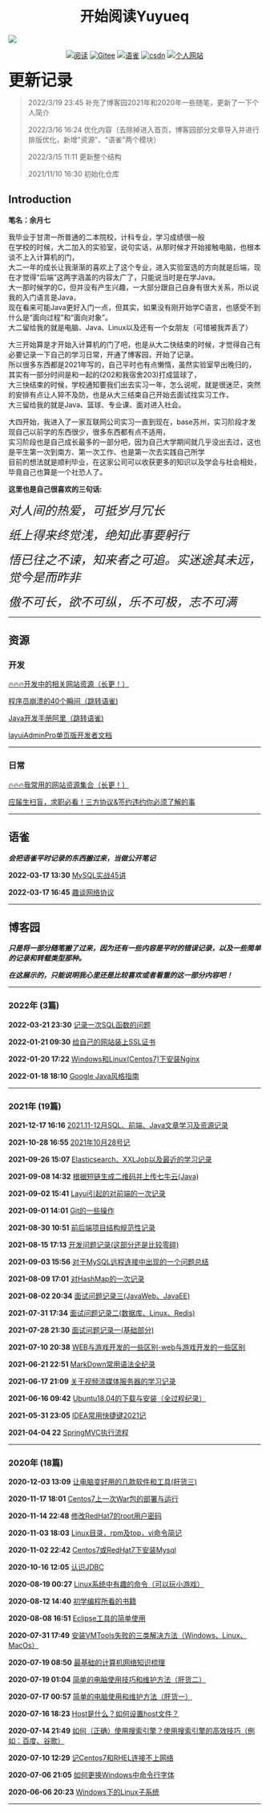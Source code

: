 <h1 style="text-align:center">开始阅读Yuyueq</h1>

<a href="https://github.com/yuyueq" target="_blank">
	<img src="https://pic.imgdb.cn/item/5f6572d3160a154a677dc43a.jpg" width=""/>
</a>

<p align="center">
  <a href="https://www.cnblogs.com/yuyueq"><img src="https://img.shields.io/badge/博客园-read-brightgreen.svg" alt="阅读"></a>
  <a href="https://gitee.com/yuyueq"><img src="https://img.shields.io/badge/Gitee-Go-important.svg" alt="Gitee"></a>
  <a href="https://www.yuque.com/yuyueq"><img src="https://img.shields.io/badge/语雀-read-important.svg" alt="语雀"></a>
  <a href="https://blog.csdn.net/Frank_dwx"><img src="https://img.shields.io/badge/CSDN-read-important.svg" alt="csdn"></a>
  <a href="https://www.yuyueq.cn/"><img src="https://img.shields.io/badge/个人网站-Go-important.svg" alt="个人网站"></a>
  <!-- <a href="#公众号"><img src="https://img.shields.io/badge/%E5%85%AC%E4%BC%97%E5%8F%B7-JavaGuide-lightgrey.svg" alt="公众号"></a> -->
</p>

<font size=6>**更新记录**</font>
>2022/3/19   23:45   补充了博客园2021年和2020年一些随笔，更新了一下个人简介
> 
>2022/3/16   16:24   优化内容（去除掉进入首页，博客园部分文章导入并进行排版优化，新增"资源"、“语雀”两个模块）
> 
>2022/3/15   11:11   更新整个结构
> 
>2021/11/10  16:30   初始化仓库




## Introduction

**笔名：余月七**

我毕业于甘肃一所普通的二本院校，计科专业，学习成绩很一般<br>
在学校的时候，大二加入的实验室，说句实话，从那时候才开始接触电脑，也根本谈不上入计算机的门，<br>
大二一年的成长让我渐渐的喜欢上了这个专业，进入实验室选的方向就是后端，现在才觉得“后端”这两字涵盖的内容太广了，只能说当时是在学Java。<br>
大一那时候学的C，但并没有产生兴趣，一大部分跟自己自身有很大关系，所以说我的入门语言是Java，<br>
现在看来可能Java更好入门一点，但其实，如果没有刚开始学C语言，也感受不到什么是“面向过程”和“面向对象”。<br>
大二留给我的就是电脑、Java、Linux以及还有一个女朋友（可惜被我弄丢了）<br>

大三开始算是才开始入计算机的门了吧，也是从大二快结束的时候，才觉得自己有必要记录一下自己的学习日常，开通了博客园，开始了记录。<br>
所以很多东西都是2021年写的，自己平时也有点懒惰，虽然实验室早出晚归的，其实有一部分时间是和一起的(202和我宿舍203)打成篮球了，<br>
大三快结束的时候，学校通知要我们出去实习一年，怎么说呢，就是很迷茫，突然的安排有点让人猝不及防，也是从大三结束自己开始去面试找实习工作，<br>
大三留给我的就是Java、篮球、专业课、面对进入社会。

大四开始，我进入了一家互联网公司实习一直到现在，base苏州，实习阶段才发现自己以前学的东西很少，很多东西都有点不适用，<br>
实习阶段也是自己成长最多的一部分吧，因为自己大学期间就几乎没出去过，这也是平生第一次到南方、第一次工作、也是第一次去实践自己所学<br>
目前的想法就是顺利毕业，在这家公司可以收获更多的知识以及学会与社会相处，毕竟自己也算是一个社恐人了。

**这里也是自己很喜欢的三句话:**

<font size=5>_对人间的热爱，可抵岁月冗长_</font>

<font size=5>_纸上得来终觉浅，绝知此事要躬行_</font>

<font size=5>_悟已往之不谏，知来者之可追。实迷途其未远，觉今是而昨非_</font>

<font size=5>_傲不可长，欲不可纵，乐不可极，志不可满_</font>


---


## 资源

### 开发
[🔥🔥🔥开发中的相关网站资源（长更！）](docs/bokeyuan/2022/🔥开发中的相关网站资源（长更！）.md)

[程序员崩溃的40个瞬间（跳转语雀)](https://www.yuque.com/yuyueq/simpread/1643264312574)

[Java开发手册阿里（跳转语雀)](https://www.yuque.com/yuyueq/java/awf3ga)

[layuiAdminPro单页版开发者文档](docs/docResource/layuiAdminPro单页版开发者文档.md)

---

### 日常
[🔥🔥🔥我常用的网站资源集合（长更！）](docs/bokeyuan/2021/🔥我常用的网站资源集合（长更！）.md)

[应届生扫盲，求职必看！三方协议&签约违约你必须了解的事](docs/docResource/应届生扫盲，求职必看！三方协议&签约违约你必须了解的事.md)

---

## 语雀

**_会把语雀平时记录的东西搬过来，当做公开笔记_**

**2022-03-17 13:30** [MySQL实战45讲](docs/yuque/MySQL实战45讲.md)

**2022-03-17 16:45** [趣谈网络协议](docs/yuque/趣谈网络协议.md)

---

## 博客园

**_只是将一部分随笔搬了过来，因为还有一些内容是平时的错误记录，以及一些简单的记录和转载类型那种。_**

**_在这展示的，只能说明我心里还是比较喜欢或者看重的这一部分内容吧！_**

---

### 2022年 (3篇)

**2022-03-21 23:30** [记录一次SQL函数的问题](docs/bokeyuan/2022/记录一次SQL函数的问题.md)

**2022-01-21 09:30** [给自己的网站装上SSL证书](docs/bokeyuan/2022/给自己的网站装上SSL证书.md)

**2022-01-20 17:22** [Windows和Linux(Centos7)下安装Nginx](docs/bokeyuan/2022/Windows和Linux(Centos7)下安装Nginx.md)

**2022-01-18 18:10** [Google Java风格指南](docs/bokeyuan/2022/GoogleJava风格指南.md)

---

### 2021年 (19篇)
**2021-12-17 16:16** [2021.11-12月SQL、前端、Java文章学习及资源记录](docs/bokeyuan/2021/2021.11-12月SQL、前端、Java文章学习及资源记录.md)

**2021-10-28 16:55** [2021年10月28号记](docs/bokeyuan/2021/2021年10月28号记.md)

**2021-09-26 15:07** [Elasticsearch、XXLJob以及最近的学习记录](docs/bokeyuan/2021/Elasticsearch、XXLJob以及最近的学习记录.md)

**2021-09-08 14:32** [根据短链生成二维码并上传七牛云(Java)](docs/bokeyuan/2021/根据短链生成二维码并上传七牛云(Java).md)

**2021-09-02 15:41** [Layui引起的对前端的一次记录](docs/bokeyuan/2021/Layui引起的对前端的一次记录.md)

**2021-09-01 14:01** [Git的一些操作](docs/bokeyuan/2021/Git的一些操作.md)

**2021-08-30 10:51** [前后端项目结构规范性记录](docs/bokeyuan/2021/前后端项目结构规范性记录.md)

**2021-08-15 17:13** [开发问题记录(这部分还是比较零碎)](docs/bokeyuan/2021/开发问题记录(这部分还是比较零碎).md)

**2021-09-03 15:56**  [对于MySQL远程连接中出现的一个问题总结](docs/bokeyuan/2021/对于MySQL远程连接中出现的一个问题总结.md)

**2021-08-09 17:01** [对HashMap的一次记录](docs/bokeyuan/2021/对HashMap的一次记录.md)

**2021-08-02 20:34** [面试问题记录三(JavaWeb、JavaEE)](docs/bokeyuan/2021/面试问题记录三(JavaWeb、JavaEE).md)

**2021-07-31 17:34** [面试问题记录二(数据库、Linux、Redis)](docs/bokeyuan/2021/面试问题记录二(数据库、Linux、Redis).md)

**2021-07-28 21:30** [面试问题记录一(基础部分)](docs/bokeyuan/2021/面试问题记录一(基础部分).md)

**2021-07-10 20:38** [WEB与游戏开发的一些区别-web与游戏开发的一些区别](docs/bokeyuan/2021/WEB与游戏开发的一些区别-web与游戏开发的一些区别.md)

**2021-06-21 22:51** [MarkDown常用语法全纪录](docs/bokeyuan/2021/MarkDown常用语法全纪录.md)

**2021-06-17 21:09** [关于视频流媒体服务器的学习记录](docs/bokeyuan/2021/关于视频流媒体服务器的学习记录.md)

**2021-06-16 09:42** [Ubuntu18.04的下载与安装（全过程纪录）](docs/bokeyuan/2021/Ubuntu18.04的下载与安装（全过程纪录）.md)

**2021-05-31 23:05** [IDEA常用快捷键2021记](docs/bokeyuan/2021/IDEA常用快捷键2021记.md)

**2021-04-04 22** [SpringMVC执行流程](docs/bokeyuan/2021/SpringMVC执行流程.md)

---

### 2020年 (18篇)
**2020-12-03 13:09** [让电脑变好用的几款软件和工具(肝货三)](docs/bokeyuan/2020/让电脑变好用的几款软件和工具(肝货三).md)

**2020-11-17 18:01** [Centos7上一次War包的部署与运行](docs/bokeyuan/2020/Centos7上一次War包的部署与运行.md)

**2020-11-14 22:48** [修改RedHat7的root用户密码](docs/bokeyuan/2020/修改RedHat7的root用户密码.md)

**2020-11-03 18:03** [Linux目录，rpm及top，vi命令简记](docs/bokeyuan/2020/Linux目录，rpm及top，vi命令简记.md)

**2020-11-02 22:42** [Centos7或RedHat7下安装Mysql](docs/bokeyuan/2020/Centos7或RedHat7下安装Mysql.md)

**2020-10-16 12:05** [认识JDBC](docs/bokeyuan/2020/认识JDBC.md)

**2020-08-19 00:27** [Linux系统中有趣的命令（可以玩小游戏）](docs/bokeyuan/2020/Linux系统中有趣的命令（可以玩小游戏）.md)

**2020-08-12 14:40** [初学编程所看的书籍](docs/bokeyuan/2020/初学编程所看的书籍.md)

**2020-08-08 16:51** [Eclipse工具的简单使用](docs/bokeyuan/2020/Eclipse工具的简单使用.md)

**2020-07-31 17:49** [安装VMTools失败的三类解决方法（Windows、Linux、MacOs）](docs/bokeyuan/2020/安装VMTools失败的三类解决方法（Windows、Linux、MacOs）.md)

**2020-07-19 08:50** [最基础的计算机网络知识梳理](docs/bokeyuan/2020/最基础的计算机网络知识梳理.md)

**2020-07-19 01:04** [简单的电脑使用技巧和维护方法（肝货二）](docs/bokeyuan/2020/简单的电脑使用技巧和维护方法（肝货二）.md)

**2020-07-17 00:57** [简单的电脑使用和维护方法（肝货一）](docs/bokeyuan/2020/简单的电脑使用和维护方法（肝货一）.md)

**2020-07-16 18:23** [Host是什么？如何设置host文件？](docs/bokeyuan/2020/Host是什么？如何设置host文件？.md)

**2020-07-14 21:49** [如何（正确）使用搜索引擎？使用搜索引擎的高效技巧（例如：百度、谷歌）](docs/bokeyuan/2020/如何（正确）使用搜索引擎？使用搜索引擎的高效技巧（例如：百度、谷歌）.md)

**2020-07-10 12:29** [记Centos7和RHEL连接不上网络](docs/bokeyuan/2021/记Centos7和RHEL连接不上网络.md)

**2020-07-06 21:05** [如何更换Windows中命令行字体](docs/bokeyuan/2020/如何更换Windows中命令行字体.md)

**2020-06-06 20:23** [Windows下的Linux子系统](docs/bokeyuan/2020/Windows下的Linux子系统.md)




---






























